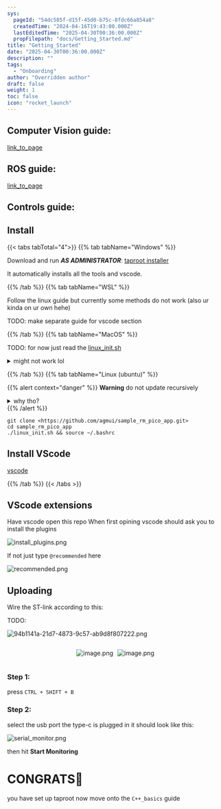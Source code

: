 ```yaml
---
sys:
  pageId: "54dc585f-d15f-45d0-b75c-8fdc66a854a8"
  createdTime: "2024-04-16T19:43:00.000Z"
  lastEditedTime: "2025-04-30T00:36:00.000Z"
  propFilepath: "docs/Getting_Started.md"
title: "Getting_Started"
date: "2025-04-30T00:36:00.000Z"
description: ""
tags:
  - "Onboarding"
author: "Overridden author"
draft: false
weight: 1
toc: false
icon: "rocket_launch"
---
```


## Computer Vision guide:

[link_to_page](86d45bc0-388b-4d26-8848-44f255f73d0e)

## ROS guide:

[link_to_page](3c76c1de-ec8f-46d6-8b0a-294005edc2d5)

## Controls guide:

## Install

{{< tabs tabTotal="4">}}
{{% tab tabName="Windows" %}}

Download and run _**AS ADMINISTRATOR**_: [taproot installer](https://github.com/Thornbots/TeachingFreshies/releases/tag/1.0)

It automatically installs all the tools and vscode.

{{% /tab %}}
{{% tab tabName="WSL" %}}

Follow the linux guide but currently some methods do not work (also ur kinda on ur own hehe)

TODO: make separate guide for vscode section

{{% /tab %}}
{{% tab tabName="MacOS" %}}

TODO: for now just read the [linux_init.sh](https://github.com/agmui/sample_rm_pico_app/blob/main/linux_init.sh)

<details>
<summary>might not work lol</summary>

`brew install libusb pkg-config`

Next install: [vscode](https://code.visualstudio.com/Download)

</details>

{{% /tab %}}
{{% tab tabName="Linux (ubuntu)" %}}

{{% alert context="danger" %}}
**Warning** do not update recursively
<details>
<summary>why tho?</summary>
There are some submodules that may go on for a while (like tinyusb) and I highly
recommend you don't need to get them.
If you want to see what submodules I update just look in `linux_init.sh`
</details>
{{% /alert %}}

```shell
git clone <https://github.com/agmui/sample_rm_pico_app.git>
cd sample_rm_pico_app
./linux_init.sh && source ~/.bashrc
```

## Install VScode

[vscode](https://code.visualstudio.com/Download)

{{% /tab %}}
{{< /tabs >}}

## VScode extensions

Have vscode open this repo
When first opining vscode should ask you to install the plugins

![install_plugins.png](https://prod-files-secure.s3.us-west-2.amazonaws.com/d518164a-d88e-44d1-a4ee-3adb3bd8bce0/89bd30f0-1825-4e77-867b-0a41ce370880/install_plugins.png?X-Amz-Algorithm=AWS4-HMAC-SHA256&X-Amz-Content-Sha256=UNSIGNED-PAYLOAD&X-Amz-Credential=ASIAZI2LB466RXAUGN32%2F20250518%2Fus-west-2%2Fs3%2Faws4_request&X-Amz-Date=20250518T050840Z&X-Amz-Expires=3600&X-Amz-Security-Token=IQoJb3JpZ2luX2VjELT%2F%2F%2F%2F%2F%2F%2F%2F%2F%2FwEaCXVzLXdlc3QtMiJHMEUCIQDIWaWxDbgsgFRnQFq%2BIol0WptoPvwuj3KE7czJ%2BffMawIgBoILI9aV47fHmhNVncSU7lFgc8KA2R2DH7G%2FBe%2FDWuMq%2FwMIbBAAGgw2Mzc0MjMxODM4MDUiDNVra7pLe11WrzBWzircAzSOsMbkZFykaZ1PkB%2FkqISxJA%2FhmcnseklPG0LykWmHGAatwTBtPnb2CNxERolrpJ6M5bxNMjrmuE%2BupaVI46ctZfjWV%2FWEZ09EeHg9K0mXT4Ugr%2FYiVyR5hMj0FfkQM0GxnywDBUqOOxTL4Me2aj36mQMFHyRj6fGdf3XXmEZDKFgKE2OMvK%2FoyMgbfSfYWtbVOcMLRr3IHJc5MoEwPeC5si7j0ckoKLpuNG8pVyPrzxPLdjFitCEUastNHppZAGbZUhPMNRgcu4MXIdzUGY7V%2B%2BwlzR2n0KNuFrTMOTsiiNrcTxS73fYee1MB7DAbdMvNHwuZnlkvkycaPf8S4dI3P8OBwzCt70kya8vTKPod52%2BrflwWIgRgK%2BltaH8OH9IW5me8ZZtb5meEB8BcWvKf8Ej%2BpkN1JrUjR6cYEtmaLCagoY1N4aUXPa1%2Bkcq6gpY3J6fOAKIX1GrIbvuyDlxY2%2FMOzJye%2BB7BznR3GERaKt4vgT62Oh2c5N7sONRkVFiw6UeOUQx5H49VdBGJNu1qmhOcZVozYaCiadwWaQzesC0FaBCfGjSkNteEdM2BLN4shQyexy5W0ppT0SOMOQBQoPxW9SUl%2FKNQGYnqYTt795o%2BDC191sN6RI7eMJSjpcEGOqUBGyCcvVufopGCJSge671my9vPUF4sgT%2FYsgO8D4CIpMIL7vQTit8ia35wW3oCnKeywOqWq0KWlTKHei6lnwoVCT3kxL9rButkwvgrQCcKs1NnRpJLsNixhvZ%2B2IhRKXlkw2HlahbbsoHPFmm2tR7KDzgY93KxV8P1UrgMHJA0OWx72NFumt%2BL4Ir9NOwJ8hkPb2ctc3YE4rFJOUWpZVwGugtKniB5&X-Amz-Signature=c9ada0dc944c3e2bbc2f13a92bb946bc7b1fe082e9dd4da2fdb398bd38f6e570&X-Amz-SignedHeaders=host&x-id=GetObject)

If not just type `@recommended` here  

![recommended.png](https://prod-files-secure.s3.us-west-2.amazonaws.com/d518164a-d88e-44d1-a4ee-3adb3bd8bce0/61e661e9-5d85-4dfc-be0d-8d2097a5e793/recommended.png?X-Amz-Algorithm=AWS4-HMAC-SHA256&X-Amz-Content-Sha256=UNSIGNED-PAYLOAD&X-Amz-Credential=ASIAZI2LB466RXAUGN32%2F20250518%2Fus-west-2%2Fs3%2Faws4_request&X-Amz-Date=20250518T050840Z&X-Amz-Expires=3600&X-Amz-Security-Token=IQoJb3JpZ2luX2VjELT%2F%2F%2F%2F%2F%2F%2F%2F%2F%2FwEaCXVzLXdlc3QtMiJHMEUCIQDIWaWxDbgsgFRnQFq%2BIol0WptoPvwuj3KE7czJ%2BffMawIgBoILI9aV47fHmhNVncSU7lFgc8KA2R2DH7G%2FBe%2FDWuMq%2FwMIbBAAGgw2Mzc0MjMxODM4MDUiDNVra7pLe11WrzBWzircAzSOsMbkZFykaZ1PkB%2FkqISxJA%2FhmcnseklPG0LykWmHGAatwTBtPnb2CNxERolrpJ6M5bxNMjrmuE%2BupaVI46ctZfjWV%2FWEZ09EeHg9K0mXT4Ugr%2FYiVyR5hMj0FfkQM0GxnywDBUqOOxTL4Me2aj36mQMFHyRj6fGdf3XXmEZDKFgKE2OMvK%2FoyMgbfSfYWtbVOcMLRr3IHJc5MoEwPeC5si7j0ckoKLpuNG8pVyPrzxPLdjFitCEUastNHppZAGbZUhPMNRgcu4MXIdzUGY7V%2B%2BwlzR2n0KNuFrTMOTsiiNrcTxS73fYee1MB7DAbdMvNHwuZnlkvkycaPf8S4dI3P8OBwzCt70kya8vTKPod52%2BrflwWIgRgK%2BltaH8OH9IW5me8ZZtb5meEB8BcWvKf8Ej%2BpkN1JrUjR6cYEtmaLCagoY1N4aUXPa1%2Bkcq6gpY3J6fOAKIX1GrIbvuyDlxY2%2FMOzJye%2BB7BznR3GERaKt4vgT62Oh2c5N7sONRkVFiw6UeOUQx5H49VdBGJNu1qmhOcZVozYaCiadwWaQzesC0FaBCfGjSkNteEdM2BLN4shQyexy5W0ppT0SOMOQBQoPxW9SUl%2FKNQGYnqYTt795o%2BDC191sN6RI7eMJSjpcEGOqUBGyCcvVufopGCJSge671my9vPUF4sgT%2FYsgO8D4CIpMIL7vQTit8ia35wW3oCnKeywOqWq0KWlTKHei6lnwoVCT3kxL9rButkwvgrQCcKs1NnRpJLsNixhvZ%2B2IhRKXlkw2HlahbbsoHPFmm2tR7KDzgY93KxV8P1UrgMHJA0OWx72NFumt%2BL4Ir9NOwJ8hkPb2ctc3YE4rFJOUWpZVwGugtKniB5&X-Amz-Signature=36d9b0c0e8bf3d6b9fa6765b73cef2cc4c7599a9b5a145f9da68b6846fb2a360&X-Amz-SignedHeaders=host&x-id=GetObject)

## Uploading

Wire the ST-link according to this:

TODO:

![94b1141a-21d7-4873-9c57-ab9d8f807222.png](https://prod-files-secure.s3.us-west-2.amazonaws.com/d518164a-d88e-44d1-a4ee-3adb3bd8bce0/e5fad17d-ab82-4300-9f4c-505ab4b1202c/94b1141a-21d7-4873-9c57-ab9d8f807222.png?X-Amz-Algorithm=AWS4-HMAC-SHA256&X-Amz-Content-Sha256=UNSIGNED-PAYLOAD&X-Amz-Credential=ASIAZI2LB466RXAUGN32%2F20250518%2Fus-west-2%2Fs3%2Faws4_request&X-Amz-Date=20250518T050840Z&X-Amz-Expires=3600&X-Amz-Security-Token=IQoJb3JpZ2luX2VjELT%2F%2F%2F%2F%2F%2F%2F%2F%2F%2FwEaCXVzLXdlc3QtMiJHMEUCIQDIWaWxDbgsgFRnQFq%2BIol0WptoPvwuj3KE7czJ%2BffMawIgBoILI9aV47fHmhNVncSU7lFgc8KA2R2DH7G%2FBe%2FDWuMq%2FwMIbBAAGgw2Mzc0MjMxODM4MDUiDNVra7pLe11WrzBWzircAzSOsMbkZFykaZ1PkB%2FkqISxJA%2FhmcnseklPG0LykWmHGAatwTBtPnb2CNxERolrpJ6M5bxNMjrmuE%2BupaVI46ctZfjWV%2FWEZ09EeHg9K0mXT4Ugr%2FYiVyR5hMj0FfkQM0GxnywDBUqOOxTL4Me2aj36mQMFHyRj6fGdf3XXmEZDKFgKE2OMvK%2FoyMgbfSfYWtbVOcMLRr3IHJc5MoEwPeC5si7j0ckoKLpuNG8pVyPrzxPLdjFitCEUastNHppZAGbZUhPMNRgcu4MXIdzUGY7V%2B%2BwlzR2n0KNuFrTMOTsiiNrcTxS73fYee1MB7DAbdMvNHwuZnlkvkycaPf8S4dI3P8OBwzCt70kya8vTKPod52%2BrflwWIgRgK%2BltaH8OH9IW5me8ZZtb5meEB8BcWvKf8Ej%2BpkN1JrUjR6cYEtmaLCagoY1N4aUXPa1%2Bkcq6gpY3J6fOAKIX1GrIbvuyDlxY2%2FMOzJye%2BB7BznR3GERaKt4vgT62Oh2c5N7sONRkVFiw6UeOUQx5H49VdBGJNu1qmhOcZVozYaCiadwWaQzesC0FaBCfGjSkNteEdM2BLN4shQyexy5W0ppT0SOMOQBQoPxW9SUl%2FKNQGYnqYTt795o%2BDC191sN6RI7eMJSjpcEGOqUBGyCcvVufopGCJSge671my9vPUF4sgT%2FYsgO8D4CIpMIL7vQTit8ia35wW3oCnKeywOqWq0KWlTKHei6lnwoVCT3kxL9rButkwvgrQCcKs1NnRpJLsNixhvZ%2B2IhRKXlkw2HlahbbsoHPFmm2tR7KDzgY93KxV8P1UrgMHJA0OWx72NFumt%2BL4Ir9NOwJ8hkPb2ctc3YE4rFJOUWpZVwGugtKniB5&X-Amz-Signature=d697358136f80dc5fb3c5e5e9b7da7eda821acc188bdd373203a10f54c18b2b9&X-Amz-SignedHeaders=host&x-id=GetObject)

<div style="display: flex;flex-direction: row; column-gap:10px; max-width: 630px;justify-content: center;">
<div>

![image.png](https://prod-files-secure.s3.us-west-2.amazonaws.com/d518164a-d88e-44d1-a4ee-3adb3bd8bce0/210ecb78-1116-4d7b-b9b7-2292f66fa2c2/image.png?X-Amz-Algorithm=AWS4-HMAC-SHA256&X-Amz-Content-Sha256=UNSIGNED-PAYLOAD&X-Amz-Credential=ASIAZI2LB466RGRW7J7Y%2F20250518%2Fus-west-2%2Fs3%2Faws4_request&X-Amz-Date=20250518T050842Z&X-Amz-Expires=3600&X-Amz-Security-Token=IQoJb3JpZ2luX2VjELP%2F%2F%2F%2F%2F%2F%2F%2F%2F%2FwEaCXVzLXdlc3QtMiJHMEUCIAjtwE%2BTK14Q%2BSzovVOaASqV8ms454NEcuxVhslY5dCnAiEAw45Xz8UcObQFcxOSRQ6jhuyx3XB4Pxvk6QuIdSEBes8q%2FwMIbBAAGgw2Mzc0MjMxODM4MDUiDDjOrRkARr%2Fk02kSSSrcA1f6RARJVTD2wGo7C9QpcrgHlHFb%2FHK9E3%2F%2FB3UEpLTKWqI%2BkJ1JH%2Fd3CTvbf%2BqXD2PkMHJ4t0lvj4KNRBidDBHdi%2B3H7Lq4sZivC9vjH47zaxgopG%2BXWIKQcnqZ3LceHPCP0gF%2BK164sNOZKRn%2B5St1phEE%2FMpwOsUQo3wb0%2F7ewvK7EFcXd7aWHfhd7un3FhW%2B74NNv9SRi2C79kiRfpZ6r97JSn7jrOJt6QdjHS9exsgAOYAnfckFfUcalnjLYVKzhKnUc9dGhDhaEz2hY7VYiObomhT0jT0YykttH5UygdhXpK2QcOgR7xJsq0rldcJpy8dE3zMYRMadwzQnx7LNWy3AtkHznG06R9r2iHIWIbchJUcHHZZPEQs4wHVnecmL57b%2F9DUQR%2BVYBtTBFUmYuAtnOzChPhDcLYnnJqJ21cnegFB2EzIfiRL7tC6R6DqlOcvuzUUbPbAahobgd7bQIVm9y7lGivU51cocIUgvvcsvBzZR8Lvg5fTSXJ12Krd5d8QTFO7w3nMxEx4Jnrb19s1ZVbDU%2Fia6ysxUCn1RGVpNYOULax%2FupkRUZFKcWTNquZjdUk2cN0Qym0i6SEKs7XJ8FnrGlKrii0B1qztN9MDsPreRi%2BJF8dRcMNWVpcEGOqUBqgc59ZqH4zEMC9IyD%2B1ByqZ8vYjGFgdWJOHOpfByM1kK9LVxOTX%2FWSMe4mqwQ3b5RcyJVkEKp8jDZmKA%2BWPuJLJFF2Rr%2F39jvCB%2FMETxp%2B4vRV%2BsAJyyV2v3DyO3GYCGoFUFUaPrqV7gmLgEtm5TxaCFcrzuPrFpDwUnXo5AMx2W3vcskH63imoaFfg810NoZ35ZMcAf%2FZJY3l9J%2BQ1Oa%2Fzl1ktH&X-Amz-Signature=b7b8edac4d60a2f9d2e0e1e9c153f062c9a6a42f628b3d7abfff83d25e34f14b&X-Amz-SignedHeaders=host&x-id=GetObject)

</div>
<div>

![image.png](https://prod-files-secure.s3.us-west-2.amazonaws.com/d518164a-d88e-44d1-a4ee-3adb3bd8bce0/33a0fd0f-8ca6-4a86-8e09-26e95ded1fff/image.png?X-Amz-Algorithm=AWS4-HMAC-SHA256&X-Amz-Content-Sha256=UNSIGNED-PAYLOAD&X-Amz-Credential=ASIAZI2LB4662RSC6ISE%2F20250518%2Fus-west-2%2Fs3%2Faws4_request&X-Amz-Date=20250518T050842Z&X-Amz-Expires=3600&X-Amz-Security-Token=IQoJb3JpZ2luX2VjELH%2F%2F%2F%2F%2F%2F%2F%2F%2F%2FwEaCXVzLXdlc3QtMiJHMEUCIQC7wx6ygS3YU3iavB%2BmNx09bVpoRCplnYh5yASc5wrRuAIgXSoLIRtxgTOLTuR7leZhPOTfEI%2B1y2s88399OGCUqNAq%2FwMIahAAGgw2Mzc0MjMxODM4MDUiDFYeAODa%2Fo7TSk9P2yrcAzRBTUDrIFY%2BH2n80lORgIPGV6AmiXikM8Di1nmnizpsA0qEcY%2FoBI%2FEMHuV8T7fH8S2ZpMFe4ZUBiSHlA8%2FFrzPgxxta1DOf3Irbyws0SF%2FwCbwne60FuUQbdIX4Z1%2Bj%2BQngkGEkUy6MjJfw6TOo4jMd61UfjltAbpZt0eEONcenxeOOVkh9pr2mnCwnNwHJVUH4sEYeQs3z7W5iXvC3a5pFI38qb%2Fw1uzVaAtv6fqahhSRFaTmKipLBf4RCDeOyvnwIP3l%2B3jxt7yhfjK0jWC7F8Qi6tM%2FHgbOZJ%2BuXnS%2BCCF64pRdn2jx2QN2AecOm8e%2FUDgx%2F8bXyb%2FtoXmxE8rmTH%2BjYpfhnleEsyuKalcO9IvqFfyYbEBxzhehIjj6meXlKM2m1%2F3lF71jLnY19hVhP%2FhYkwWw%2BDnNDWqcYWQRy7fJK1ixoFqdykw1%2FTrlcII%2F8jzTWLVyQLZLolBqPqenWHZw2W%2F9u43EF6pFlpa%2FFnkONE55XWdijyO24vPyp00ILS%2FDcRMA7lOxfEotkL8Pqp2wv88Dv9snGorHff0K7Y7qIbGv%2BuefY0IoBG6%2BxtMuMlS0bM%2B%2FJtIEpiF0dlo2eCKz8LNL1wSHDOr4oGagOgOQWhpLnom5ni65MJ3fpMEGOqUB%2Bdcs0wPcvIY%2BUDAGKliWHumPPPnUb3ARhSuIh%2FUi2zTkse1LlDl36o7IFO8RJqqRUt0OKyuVdnMKXWMMLRJ2KmtcCsCGlFS4s1Q6CJrFIB8SEx5rlN4hwfOJM2B9%2BIp4VRgV1serkLSKKXU0suZ0FjMe%2FV5%2B5PVsHDxjYkbkullfvMnGzJE9JKe2lspznrEfkGZ9DCwYKw7vEYHdt%2FjOXR3ib%2FN7&X-Amz-Signature=019e511183dbbd2ebe359efc4d46060149ffeef8f7aee8a591ded1b34d3f9ca9&X-Amz-SignedHeaders=host&x-id=GetObject)

</div>
</div>

### Step 1:

press `CTRL + SHIFT + B`

### Step 2:

select the usb port the type-c is plugged in it should look like this:

![serial_monitor.png](https://prod-files-secure.s3.us-west-2.amazonaws.com/d518164a-d88e-44d1-a4ee-3adb3bd8bce0/f03f4774-05d4-4393-b6a0-d5efb6d315ab/serial_monitor.png?X-Amz-Algorithm=AWS4-HMAC-SHA256&X-Amz-Content-Sha256=UNSIGNED-PAYLOAD&X-Amz-Credential=ASIAZI2LB466RXAUGN32%2F20250518%2Fus-west-2%2Fs3%2Faws4_request&X-Amz-Date=20250518T050840Z&X-Amz-Expires=3600&X-Amz-Security-Token=IQoJb3JpZ2luX2VjELT%2F%2F%2F%2F%2F%2F%2F%2F%2F%2FwEaCXVzLXdlc3QtMiJHMEUCIQDIWaWxDbgsgFRnQFq%2BIol0WptoPvwuj3KE7czJ%2BffMawIgBoILI9aV47fHmhNVncSU7lFgc8KA2R2DH7G%2FBe%2FDWuMq%2FwMIbBAAGgw2Mzc0MjMxODM4MDUiDNVra7pLe11WrzBWzircAzSOsMbkZFykaZ1PkB%2FkqISxJA%2FhmcnseklPG0LykWmHGAatwTBtPnb2CNxERolrpJ6M5bxNMjrmuE%2BupaVI46ctZfjWV%2FWEZ09EeHg9K0mXT4Ugr%2FYiVyR5hMj0FfkQM0GxnywDBUqOOxTL4Me2aj36mQMFHyRj6fGdf3XXmEZDKFgKE2OMvK%2FoyMgbfSfYWtbVOcMLRr3IHJc5MoEwPeC5si7j0ckoKLpuNG8pVyPrzxPLdjFitCEUastNHppZAGbZUhPMNRgcu4MXIdzUGY7V%2B%2BwlzR2n0KNuFrTMOTsiiNrcTxS73fYee1MB7DAbdMvNHwuZnlkvkycaPf8S4dI3P8OBwzCt70kya8vTKPod52%2BrflwWIgRgK%2BltaH8OH9IW5me8ZZtb5meEB8BcWvKf8Ej%2BpkN1JrUjR6cYEtmaLCagoY1N4aUXPa1%2Bkcq6gpY3J6fOAKIX1GrIbvuyDlxY2%2FMOzJye%2BB7BznR3GERaKt4vgT62Oh2c5N7sONRkVFiw6UeOUQx5H49VdBGJNu1qmhOcZVozYaCiadwWaQzesC0FaBCfGjSkNteEdM2BLN4shQyexy5W0ppT0SOMOQBQoPxW9SUl%2FKNQGYnqYTt795o%2BDC191sN6RI7eMJSjpcEGOqUBGyCcvVufopGCJSge671my9vPUF4sgT%2FYsgO8D4CIpMIL7vQTit8ia35wW3oCnKeywOqWq0KWlTKHei6lnwoVCT3kxL9rButkwvgrQCcKs1NnRpJLsNixhvZ%2B2IhRKXlkw2HlahbbsoHPFmm2tR7KDzgY93KxV8P1UrgMHJA0OWx72NFumt%2BL4Ir9NOwJ8hkPb2ctc3YE4rFJOUWpZVwGugtKniB5&X-Amz-Signature=f223dbf7d0302dbac8557da7a08845a72c6368eb9b948ff01b4a7f962bffcf96&X-Amz-SignedHeaders=host&x-id=GetObject)

then hit **Start Monitoring**

# CONGRATS🎉

you have set up taproot now move onto the `C++_basics` guide
